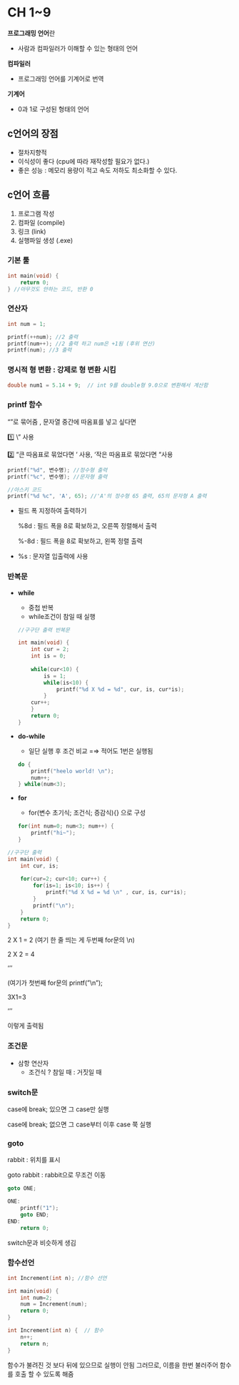 # CH 1~9

**프로그래밍 언어**란 

- 사람과 컴파일러가 이해할 수 있는 형태의 언어

**컴파일러** 

- 프로그래밍 언어를 기계어로 번역

**기계어**

- 0과 1로 구성된 형태의 언어

## c언어의 장점

- 절차지향적
- 이식성이 좋다 (cpu에 따라 재작성할 필요가 없다.)
- 좋은 성능 :  메모리 용량이 적고 속도 저하도 최소화할 수 있다.

## c언어 흐름

1. 프로그램 작성
2. 컴파일 (compile)
3. 링크 (link)
4. 실행파일 생성 (.exe)

### 기본 툴

```c
int main(void) {
	return 0; 
} //아무것도 안하는 코드, 반환 0
```

### 연산자

```c
int num = 1;

printf(++num); //2 출력
printf(num++); //2 출력 하고 num은 +1됨 (후위 연산)
printf(num); //3 출력
```

### 명시적 형 변환 : 강제로 형 변환 시킴

```c
double num1 = 5.14 + 9;  // int 9를 double형 9.0으로 변환해서 계산함
```

### printf 함수

“”로 묶어줌 , 문자열 중간에 따옴표를 넣고 싶다면 

1️⃣ \” 사용     

2️⃣ “큰 따옴표로 묶었다면 ‘ 사용, ‘작은 따옴표로 묶었다면 “사용

```c
printf("%d", 변수명); //정수형 출력
printf("%c", 변수명); //문자형 출력

//아스키 코드
printf("%d %c", 'A', 65); //'A'의 정수형 65 출력, 65의 문자형 A 출력
```

- 필드 폭 지정하여 출력하기
    
    %8d : 필드 폭을 8로 확보하고, 오른쪽 정렬해서 출력
    
    %-8d : 필드 폭을 8로 확보하고, 왼쪽 정렬 출력
    
- %s : 문자열 입출력에 사용

### 반복문

- **while**
    - 중첩 반복
    - while조건이 참일 때 실행
    
    ```c
    //구구단 출력 반복문
    
    int main(void) {
    	int cur = 2;
    	int is = 0;
    	
    	while(cur<10) {
    		is = 1;
    		while(is<10) {
    			printf("%d X %d = %d", cur, is, cur*is);
    		}
    	cur++;
    	}
    	return 0;
    }
    ```
    
- **do-while**
    - 일단 실행 후 조건 비교 =⇒ 적어도 1번은 실행됨
    
    ```c
    do {
    	printf("heelo world! \n");
    	num++;
    } while(num<3);
    ```
    
- **for**
    - for(변수 초기식; 조건식; 증감식){} 으로 구성
    
    ```c
    for(int num=0; num<3; num++) {
    	printf("hi~");
    }
    ```
    

```c
//구구단 출력
int main(void) {
	int cur, is;
	
	for(cur=2; cur<10; cur++) {
		for(is=1; is<10; is++) {
			printf("%d X %d = %d \n" , cur, is, cur*is);
		}
		printf("\n");
	}
	return 0;
}
```

2 X 1 = 2 (여기 한 줄 띄는 게  두번째 for문의 \n)

2 X 2 = 4 

‘’’

(여기가 첫번째 for문의 printf(”\n”);

3X1=3

‘’’

이렇게 출력됨

### 조건문

- 삼항 연산자
    - 조건식 ? 참일 때 : 거짓일 때

### switch문

case에 break; 있으면 그 case만 실행

case에 break; 없으면 그 case부터 이후 case 쭉 실행

### goto

rabbit : 위치를 표시

goto rabbit : rabbit으로 무조건 이동

```c
goto ONE;

ONE:
    printf("1");
    goto END;
END:
    return 0;
```
switch문과 비슷하게 생김

### 함수선언
```c
int Increment(int n); //함수 선언

int main(void) {
    int num=2;
    num = Increment(num);
    return 0;
}

int Increment(int n) {  // 함수
    n++;
    return n; 
}
```
함수가 불려진 것 보다 뒤에 있으므로 실행이 안됨 그러므로, 이름을 한번 불러주어 함수를 호출 할 수 있도록 해줌
